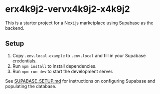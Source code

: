 # erx4k9j2-vervx4k9j2-x4k9j2

This is a starter project for a Next.js marketplace using Supabase as the backend.

## Setup

1. Copy `.env.local.example` to `.env.local` and fill in your Supabase credentials.  
2. Run `npm install` to install dependencies.  
3. Run `npm run dev` to start the development server.

See [SUPABASE_SETUP.md](SUPABASE_SETUP.md) for instructions on configuring Supabase and populating the database.
